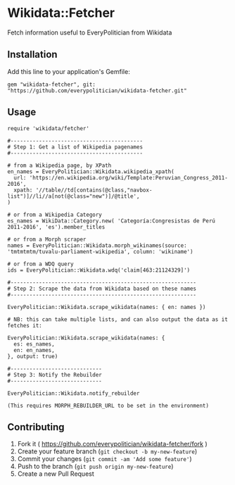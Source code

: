 # Wikidata::Fetcher

Fetch information useful to EveryPolitician from Wikidata

## Installation

Add this line to your application's Gemfile:

    gem "wikidata-fetcher", git: "https://github.com/everypolitician/wikidata-fetcher.git"

## Usage

```
require 'wikidata/fetcher'

#------------------------------------------
# Step 1: Get a list of Wikipedia pagenames
#------------------------------------------

# from a Wikipedia page, by XPath
en_names = EveryPolitician::Wikidata.wikipedia_xpath( 
  url: 'https://en.wikipedia.org/wiki/Template:Peruvian_Congress_2011-2016',
  xpath: '//table//td[contains(@class,"navbox-list")]//li//a[not(@class="new")]/@title',
) 

# or from a Wikipedia Category
es_names = WikiData::Category.new( 'Categoría:Congresistas de Perú 2011-2016', 'es').member_titles

# or from a Morph scraper
names = EveryPolitician::Wikidata.morph_wikinames(source: 'tmtmtmtm/tuvalu-parliament-wikipedia', column: 'wikiname')

# or from a WDQ query
ids = EveryPolitician::Wikidata.wdq('claim[463:21124329]')

#-----------------------------------------------------------
# Step 2: Scrape the data from Wikidata based on these names
#-----------------------------------------------------------

EveryPolitician::Wikidata.scrape_wikidata(names: { en: names })

# NB: this can take multiple lists, and can also output the data as it fetches it:

EveryPolitician::Wikidata.scrape_wikidata(names: { 
  es: es_names,
  en: en_names,
}, output: true)

#-----------------------------
# Step 3: Notify the Rebuilder
#-----------------------------

EveryPolitician::Wikidata.notify_rebuilder

(This requires MORPH_REBUILDER_URL to be set in the environment)

```


## Contributing

1. Fork it ( https://github.com/everypolitician/wikidata-fetcher/fork )
2. Create your feature branch (`git checkout -b my-new-feature`)
3. Commit your changes (`git commit -am 'Add some feature'`)
4. Push to the branch (`git push origin my-new-feature`)
5. Create a new Pull Request
